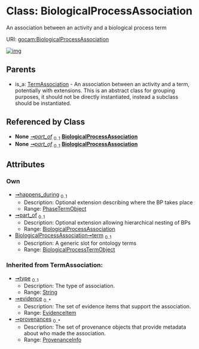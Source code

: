 
# Class: BiologicalProcessAssociation

An association between an activity and a biological process term

URI: [gocam:BiologicalProcessAssociation](https://w3id.org/gocam/BiologicalProcessAssociation)


[![img](https://yuml.me/diagram/nofunky;dir:TB/class/[TermAssociation],[ProvenanceInfo],[PhaseTermObject],[EvidenceItem],[BiologicalProcessTermObject],[BiologicalProcessTermObject]<term%200..1-%20[BiologicalProcessAssociation&#124;type(i):string%20%3F],[BiologicalProcessAssociation]<part_of%200..1-++[BiologicalProcessAssociation],[PhaseTermObject]<happens_during%200..1-%20[BiologicalProcessAssociation],[Activity]++-%20part_of%200..1>[BiologicalProcessAssociation],[TermAssociation]^-[BiologicalProcessAssociation],[Activity])](https://yuml.me/diagram/nofunky;dir:TB/class/[TermAssociation],[ProvenanceInfo],[PhaseTermObject],[EvidenceItem],[BiologicalProcessTermObject],[BiologicalProcessTermObject]<term%200..1-%20[BiologicalProcessAssociation&#124;type(i):string%20%3F],[BiologicalProcessAssociation]<part_of%200..1-++[BiologicalProcessAssociation],[PhaseTermObject]<happens_during%200..1-%20[BiologicalProcessAssociation],[Activity]++-%20part_of%200..1>[BiologicalProcessAssociation],[TermAssociation]^-[BiologicalProcessAssociation],[Activity])

## Parents

 *  is_a: [TermAssociation](TermAssociation.md) - An association between an activity and a term, potentially with extensions. This is an abstract class for grouping purposes, it should not be directly instantiated, instead a subclass should be instantiated.

## Referenced by Class

 *  **None** *[➞part_of](activity__part_of.md)*  <sub>0..1</sub>  **[BiologicalProcessAssociation](BiologicalProcessAssociation.md)**
 *  **None** *[➞part_of](biologicalProcessAssociation__part_of.md)*  <sub>0..1</sub>  **[BiologicalProcessAssociation](BiologicalProcessAssociation.md)**

## Attributes


### Own

 * [➞happens_during](biologicalProcessAssociation__happens_during.md)  <sub>0..1</sub>
     * Description: Optional extension describing where the BP takes place
     * Range: [PhaseTermObject](PhaseTermObject.md)
 * [➞part_of](biologicalProcessAssociation__part_of.md)  <sub>0..1</sub>
     * Description: Optional extension allowing hierarchical nesting of BPs
     * Range: [BiologicalProcessAssociation](BiologicalProcessAssociation.md)
 * [BiologicalProcessAssociation➞term](BiologicalProcessAssociation_term.md)  <sub>0..1</sub>
     * Description: A generic slot for ontology terms
     * Range: [BiologicalProcessTermObject](BiologicalProcessTermObject.md)

### Inherited from TermAssociation:

 * [➞type](association__type.md)  <sub>0..1</sub>
     * Description: The type of association.
     * Range: [String](types/String.md)
 * [➞evidence](association__evidence.md)  <sub>0..\*</sub>
     * Description: The set of evidence items that support the association.
     * Range: [EvidenceItem](EvidenceItem.md)
 * [➞provenances](association__provenances.md)  <sub>0..\*</sub>
     * Description: The set of provenance objects that provide metadata about who made the association.
     * Range: [ProvenanceInfo](ProvenanceInfo.md)
